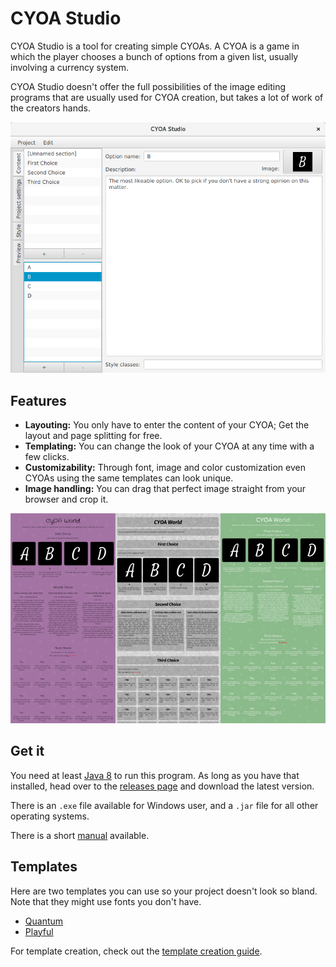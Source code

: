 # CYOA Studio

CYOA Studio is a tool for creating simple CYOAs.
A CYOA is a game in which the player chooses a bunch of options from a given list, usually involving a currency system.

CYOA Studio doesn't offer the full possibilities of the image editing programs that are usually used for CYOA creation, but takes a lot of work of the creators hands.

![Image of the program](img/MainScreen.png)

## Features

* **Layouting:** You only have to enter the content of your CYOA; Get the layout and page splitting for free.
* **Templating:** You can change the look of your CYOA at any time with a few clicks.
* **Customizability:** Through font, image and color customization even CYOAs using the same templates can look unique.
* **Image handling:** You can drag that perfect image straight from your browser and crop it.

![Image showing the same project in multiple styles](img/Diversity.png)

## Get it

You need at least [Java 8](https://java.com/en/) to run this program. As long as you have that installed, head over to the [releases page](https://github.com/Quantencomputer/cyoastudio/releases) and download the latest version.

There is an `.exe` file available for Windows user, and a `.jar` file for all other operating systems.

There is a short [manual](manual.md) available.

## Templates

Here are two templates you can use so your project doesn't look so bland. Note that they might use fonts you don't have.

* [Quantum](templates/quantum.cyoatemplate)
* [Playful](templates/playful.cyoatemplate)

For template creation, check out the [template creation guide](template_making.md).
